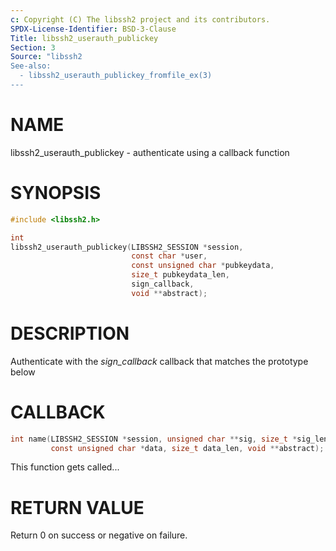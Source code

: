 ```yaml
---
c: Copyright (C) The libssh2 project and its contributors.
SPDX-License-Identifier: BSD-3-Clause
Title: libssh2_userauth_publickey
Section: 3
Source: "libssh2
See-also:
  - libssh2_userauth_publickey_fromfile_ex(3)
---
```


# NAME

libssh2_userauth_publickey - authenticate using a callback function

# SYNOPSIS

~~~c
#include <libssh2.h>

int
libssh2_userauth_publickey(LIBSSH2_SESSION *session,
                           const char *user,
                           const unsigned char *pubkeydata,
                           size_t pubkeydata_len,
                           sign_callback,
                           void **abstract);
~~~

# DESCRIPTION

Authenticate with the *sign_callback* callback that matches the prototype
below

# CALLBACK

~~~c
int name(LIBSSH2_SESSION *session, unsigned char **sig, size_t *sig_len,
         const unsigned char *data, size_t data_len, void **abstract);
~~~

This function gets called...

# RETURN VALUE

Return 0 on success or negative on failure.
